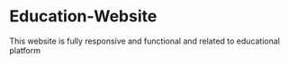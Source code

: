 # Education-Website
This website is fully responsive and functional and related to educational platform
